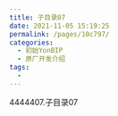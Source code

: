```yaml
---
title: 子目录07
date: 2021-11-05 15:19:25
permalink: /pages/10c797/
categories:
  - 初始YonBIP
  - 原厂开发介绍
tags:
  - 
---
```

4444407.子目录07
